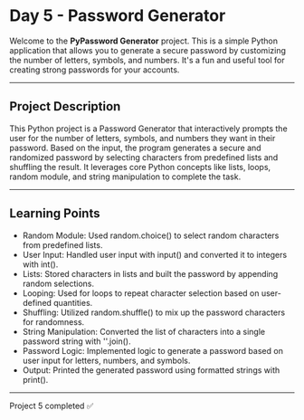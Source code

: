 # Day 5 - Password Generator

Welcome to the **PyPassword Generator** project. 
This is a simple Python application that allows you to generate a secure password by customizing the number of letters, symbols, and numbers. 
It's a fun and useful tool for creating strong passwords for your accounts.

----

## Project Description
This Python project is a Password Generator that interactively prompts the user for the number of letters, symbols, and numbers they want in their password.
Based on the input, the program generates a secure and randomized password by selecting characters from predefined lists and shuffling the result. 
It leverages core Python concepts like lists, loops, random module, and string manipulation to complete the task.

----

## Learning Points

- Random Module: Used random.choice() to select random characters from predefined lists.
- User Input: Handled user input with input() and converted it to integers with int().
- Lists: Stored characters in lists and built the password by appending random selections.
- Looping: Used for loops to repeat character selection based on user-defined quantities.
- Shuffling: Utilized random.shuffle() to mix up the password characters for randomness.
- String Manipulation: Converted the list of characters into a single password string with ''.join().
- Password Logic: Implemented logic to generate a password based on user input for letters, numbers, and symbols.
- Output: Printed the generated password using formatted strings with print().

----

Project 5 completed ✅
